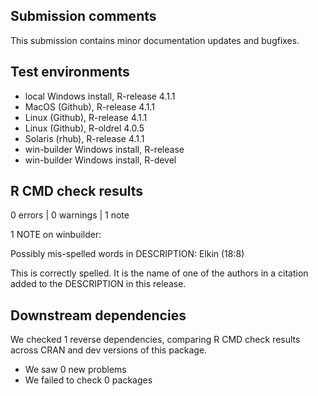 ## Submission comments
This submission contains minor documentation updates and bugfixes.


## Test environments
* local Windows install, R-release 4.1.1
* MacOS (Github), R-release 4.1.1
* Linux (Github), R-release 4.1.1
* Linux (Github), R-oldrel 4.0.5
* Solaris (rhub), R-release 4.1.1
* win-builder Windows install, R-release
* win-builder Windows install, R-devel


## R CMD check results
0 errors | 0 warnings | 1 note

1 NOTE on winbuilder:

Possibly mis-spelled words in DESCRIPTION:
  Elkin (18:8)

This is correctly spelled. It is the name of one of the authors in a citation added to the DESCRIPTION in this release.


## Downstream dependencies
We checked 1 reverse dependencies, comparing R CMD check results across CRAN and dev versions of this package.

 * We saw 0 new problems
 * We failed to check 0 packages

